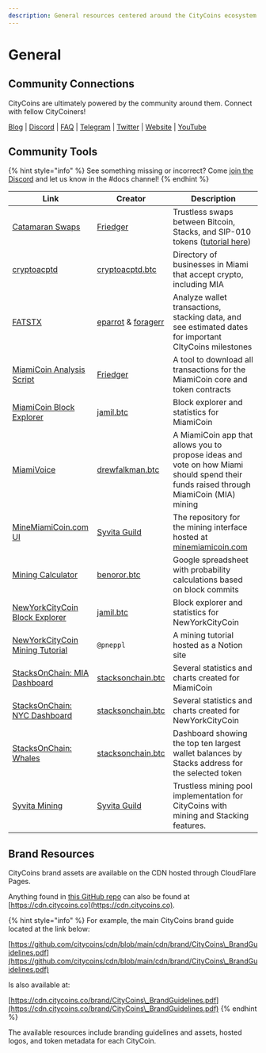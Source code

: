 ```yaml
---
description: General resources centered around the CityCoins ecosystem.
---
```


# General

## Community Connections

CityCoins are ultimately powered by the community around them. Connect with fellow CityCoiners!

[Blog](https://citycoins.co/blog) | [Discord](https://discord.gg/citycoins) | [FAQ](https://www.citycoins.co/citycoins-faq) | [Telegram](https://t.me/joinchat/zXQLjBgZzIYxNjI8) | [Twitter](https://twitter.com/minecitycoins) | [Website](https://citycoins.co) | [YouTube](https://www.youtube.com/channel/UCOPzQ6DU6agjOweTNydRtTA)

## Community Tools

{% hint style="info" %}
See something missing or incorrect? Come [join the Discord](https://discord.gg/citycoins) and let us know in the #docs channel!
{% endhint %}

| Link                                                                                                                        | Creator                                                                           | Description                                                                                                                                                                             |
| --------------------------------------------------------------------------------------------------------------------------- | --------------------------------------------------------------------------------- | --------------------------------------------------------------------------------------------------------------------------------------------------------------------------------------- |
| [Catamaran Swaps](https://www.catamaranswaps.org)                                                                           | [Friedger](https://friedger.de)                                                   | Trustless swaps between Bitcoin, Stacks, and SIP-010 tokens ([tutorial here](https://thetutorials.notion.site/thetutorials/How-to-use-Catamaranswaps-c9c0b864bdfc4f01b656be468b15d526)) |
| [cryptoacptd](https://cryptoacptd.com)                                                                                      | [cryptoacptd.btc](https://twitter.com/cryptoacptd)                                | Directory of businesses in Miami that accept crypto, including MIA                                                                                                                      |
| [FATSTX](https://fatstx.github.io)                                                                                          | [eparrot](https://twitter.com/EPARROT) & [foragerr](https://twitter.com/FoRaGeRr) | Analyze wallet transactions, stacking data, and see estimated dates for important CItyCoins milestones                                                                                  |
| [MiamiCoin Analysis Script](https://gitlab.com/riot.ai/clarity-pool-tools/-/blob/master/tool-scripts/analysis-citycoins.ts) | [Friedger](https://friedger.de)                                                   | A tool to download all transactions for the MiamiCoin core and token contracts                                                                                                          |
| [MiamiCoin Block Explorer](https://miamining.com)                                                                           | [jamil.btc](https://mobile.twitter.com/jamilbtc)                                  | Block explorer and statistics for MiamiCoin                                                                                                                                             |
| [MiamiVoice](https://miamivoice.org)                                                                                        | [drewfalkman.btc](https://twitter.com/drewfalkman)                                | A MiamiCoin app that allows you to propose ideas and vote on how Miami should spend their funds raised through MiamiCoin (MIA) mining                                                   |
| [MineMiamiCoin.com UI](https://github.com/syvita/mmc)                                                                       | [Syvita Guild](https://twitter.com/syvitaguild)                                   | The repository for the mining interface hosted at [minemiamicoin.com](https://minemiamicoin.com)                                                                                        |
| [Mining Calculator](https://docs.google.com/spreadsheets/d/1pR9q6MAFrPjXoDNjQFMOZW6MQE1piTsXausYQyABWqk/edit#gid=0)         | [benoror.btc](https://twitter.com/benoror)                                        | Google spreadsheet with probability calculations based on block commits                                                                                                                 |
| [NewYorkCityCoin Block Explorer](https://mining.nyc)                                                                        | [jamil.btc](https://mobile.twitter.com/jamilbtc)                                  | Block explorer and statistics for NewYorkCityCoin                                                                                                                                       |
| [NewYorkCityCoin Mining Tutorial](https://thetutorials.notion.site/How-to-mine-NYC-727a74c8d8964d1aa7d110ff19929272)        | `@pneppl`                                                                         | A mining tutorial hosted as a Notion site                                                                                                                                               |
| [StacksOnChain: MIA Dashboard](https://stacksonchain.com/dashboards/MiamiCoin-\($MIA\)/10)                                  | [stacksonchain.btc](https://twitter.com/anononchain)                              | Several statistics and charts created for MiamiCoin                                                                                                                                     |
| [StacksOnChain: NYC Dashboard](https://stacksonchain.com/dashboards/NYC-Summary/31)                                         | [stacksonchain.btc](https://twitter.com/anononchain)                              | Several statistics and charts created for NewYorkCityCoin                                                                                                                               |
| [StacksOnChain: Whales](https://stacksonchain.com/tokenwhales)                                                              | [stacksonchain.btc](https://twitter.com/anononchain)                              | Dashboard showing the top ten largest wallet balances by Stacks address for the selected token                                                                                          |
| [Syvita Mining](https://syvitamining.com)                                                                                   | [Syvita Guild](https://twitter.com/syvitaguild)                                   | Trustless mining pool implementation for CityCoins with mining and Stacking features.                                                                                                   |

## Brand Resources

CityCoins brand assets are available on the CDN hosted through CloudFlare Pages.

Anything found in [this GitHub repo](https://github.com/citycoins/cdn) can also be found at [https://cdn.citycoins.co](https://cdn.citycoins.co).

{% hint style="info" %}
For example, the main CityCoins brand guide located at the link below:

[https://github.com/citycoins/cdn/blob/main/cdn/brand/CityCoins\_BrandGuidelines.pdf](https://github.com/citycoins/cdn/blob/main/cdn/brand/CityCoins\_BrandGuidelines.pdf)



Is also available at:

[https://cdn.citycoins.co/brand/CityCoins\_BrandGuidelines.pdf](https://cdn.citycoins.co/brand/CityCoins\_BrandGuidelines.pdf)
{% endhint %}

The available resources include branding guidelines and assets, hosted logos, and token metadata for each CityCoin.

